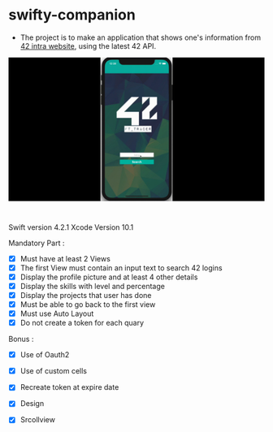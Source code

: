 # swifty-companion
- The project is to make an application that shows one's information from 
[42 intra website](https://intra.42.fr/), using the latest 42 API.

![](swiftycompanion.gif)
#
Swift version 4.2.1
Xcode Version 10.1

Mandatory Part :
- [X] Must have at least 2 Views
- [X] The first View must contain an input text to search 42 logins
- [X] Display the profile picture and at least 4 other details
- [X] Display the skills with level and percentage
- [X] Display the projects that user has done
- [X] Must be able to go back to the first view
- [X] Must use Auto Layout
- [X] Do not create a token for each quary

Bonus :
- [X] Use of Oauth2
- [X] Use of custom cells
- [X] Recreate token at expire date
- [X] Design
- [X] Srcollview

